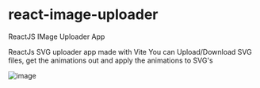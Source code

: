 # react-image-uploader
ReactJS IMage Uploader App

ReactJs SVG uploader app made with Vite
You can Upload/Download SVG files, get the animations out and apply the animations to SVG's

![image](https://github.com/IndriesAndrei/react-image-uploader/assets/24415865/77f43184-7607-44a9-a38e-8d155ca7ecec)

